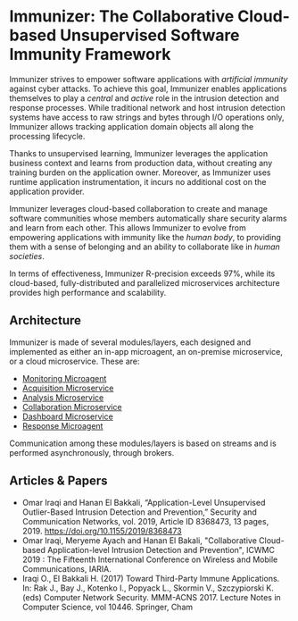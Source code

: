# Immunizer: The Collaborative Cloud-based Unsupervised Software Immunity Framework

Immunizer strives to empower software applications with *artificial immunity* against cyber attacks.
To achieve this goal, Immunizer enables applications themselves to play a *central* and *active* role in the intrusion detection and response processes. While traditional network and host intrusion detection systems have access to raw strings and bytes through I/O operations only, Immunizer allows tracking application domain objects all along the processing lifecycle.

Thanks to unsupervised learning, Immunizer leverages the application business context and learns from production data, without creating any training burden on the application owner. Moreover, as Immunizer uses runtime application instrumentation, it incurs no additional cost on the application provider.

Immunizer leverages cloud-based collaboration to create and manage software communities whose members automatically share security alarms and learn from each other. This allows Immunizer to evolve from empowering applications with immunity like the *human body*, to providing them with a sense of belonging and an ability to collaborate like in *human societies*.

In terms of effectiveness, Immunizer R-precision exceeds 97%, while its cloud-based, fully-distributed and parallelized microservices architecture provides high performance and scalability.

## Architecture

Immunizer is made of several modules/layers, each designed and implemented as either an in-app microagent, an on-premise microservice, or a cloud microservice. These are:
- [Monitoring Microagent](https://github.com/oiraqi/immunizer-monitoring)
- [Acquisition Microservice](https://github.com/oiraqi/immunizer-acquisition)
- [Analysis Microservice](https://github.com/oiraqi/immunizer-analysis)
- [Collaboration Microservice](https://github.com/oiraqi/immunizer-collaboration)
- [Dashboard Microservice](https://github.com/oiraqi/immunizer-dashboard)
- [Response Microagent](https://github.com/oiraqi/immunizer-response)

Communication among these modules/layers is based on streams and is performed asynchronously, through brokers.

## Articles & Papers
- Omar Iraqi and Hanan El Bakkali, “Application-Level Unsupervised Outlier-Based Intrusion Detection and Prevention,” Security and Communication Networks, vol. 2019, Article ID 8368473, 13 pages, 2019. https://doi.org/10.1155/2019/8368473
- Omar Iraqi, Meryeme Ayach and Hanan El Bakali, "Collaborative Cloud-based Application-level Intrusion Detection and Prevention", ICWMC 2019 : The Fifteenth International Conference on Wireless and Mobile Communications, IARIA.
- Iraqi O., El Bakkali H. (2017) Toward Third-Party Immune Applications. In: Rak J., Bay J., Kotenko I., Popyack L., Skormin V., Szczypiorski K. (eds) Computer Network Security. MMM-ACNS 2017. Lecture Notes in Computer Science, vol 10446. Springer, Cham
